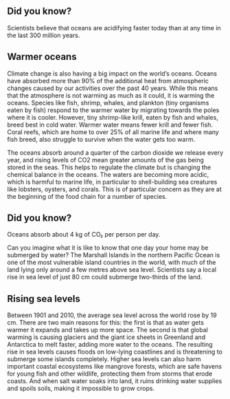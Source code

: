 ## Did you know?
Scientists believe that oceans are acidifying faster today than at any time in the last 300 million years.

## Warmer oceans
Climate change is also having a big impact on the world’s oceans. Oceans have absorbed more than 90% of the additional heat from atmospheric changes caused by our activities over the past 40 years. While this means that the atmosphere is not warming as much as it could, it is warming the oceans. Species like fish, shrimp, whales, and plankton (tiny organisms eaten by fish) respond to the warmer water by migrating towards the poles where it is cooler. However, tiny shrimp-like krill, eaten by fish and whales, breed best in cold water. Warmer water means fewer krill and fewer fish. Coral reefs, which are home to over 25% of all marine life and where many fish breed, also struggle to survive when the water gets too warm.

The oceans absorb around a quarter of the carbon dioxide we release every year, and rising levels of CO2 mean greater amounts of the gas being stored in the seas. This helps to regulate the climate but is changing the chemical balance in the oceans. The waters are becoming more acidic, which is harmful to marine life, in particular to shell-building sea creatures like lobsters, oysters, and corals. This is of particular concern as they are at the beginning of the food chain for a number of species.

## Did you know?
Oceans absorb about 4 kg of CO₂ per person per day.

Can you imagine what it is like to know that one day your home may be submerged by water? The Marshall Islands in the northern Pacific Ocean is one of the most vulnerable island countries in the world, with much of the land lying only around a few metres above sea level. Scientists say a local rise in sea level of just 80 cm could submerge two-thirds of the land.

## Rising sea levels
Between 1901 and 2010, the average sea level across the world rose by 19 cm. There are two main reasons for this: the first is that as water gets warmer it expands and takes up more space. The second is that global warming is causing glaciers and the giant ice sheets in Greenland and Antarctica to melt faster, adding more water to the oceans. The resulting rise in sea levels causes floods on low-lying coastlines and is threatening to submerge some islands completely. Higher sea levels can also harm important coastal ecosystems like mangrove forests, which are safe havens for young fish and other wildlife, protecting them from storms that erode coasts. And when salt water soaks into land, it ruins drinking water supplies and spoils soils, making it impossible to grow crops.